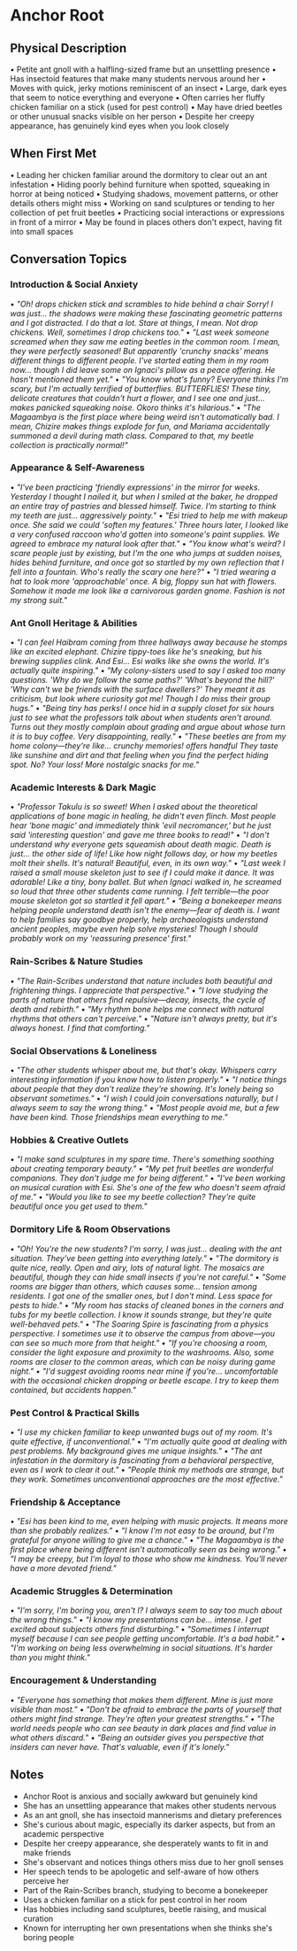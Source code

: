 # Anchor Root

## Physical Description
• Petite ant gnoll with a halfling-sized frame but an unsettling presence
• Has insectoid features that make many students nervous around her
• Moves with quick, jerky motions reminiscent of an insect
• Large, dark eyes that seem to notice everything and everyone
• Often carries her fluffy chicken familiar on a stick (used for pest control)
• May have dried beetles or other unusual snacks visible on her person
• Despite her creepy appearance, has genuinely kind eyes when you look closely

## When First Met
• Leading her chicken familiar around the dormitory to clear out an ant infestation
• Hiding poorly behind furniture when spotted, squeaking in horror at being noticed
• Studying shadows, movement patterns, or other details others might miss
• Working on sand sculptures or tending to her collection of pet fruit beetles
• Practicing social interactions or expressions in front of a mirror
• May be found in places others don't expect, having fit into small spaces

## Conversation Topics

### **Introduction & Social Anxiety**
• *"Oh! *drops chicken stick and scrambles to hide behind a chair* Sorry! I was just... the shadows were making these fascinating geometric patterns and I got distracted. I do that a lot. Stare at things, I mean. Not drop chickens. Well, sometimes I drop chickens too."*
• *"Last week someone screamed when they saw me eating beetles in the common room. I mean, they were perfectly seasoned! But apparently 'crunchy snacks' means different things to different people. I've started eating them in my room now... though I did leave some on Ignaci's pillow as a peace offering. He hasn't mentioned them yet."*
• *"You know what's funny? Everyone thinks I'm scary, but I'm actually terrified of butterflies. BUTTERFLIES! These tiny, delicate creatures that couldn't hurt a flower, and I see one and just... *makes panicked squeaking noise*. Okoro thinks it's hilarious."*
• *"The Magaambya is the first place where being weird isn't automatically bad. I mean, Chizire makes things explode for fun, and Mariama accidentally summoned a devil during math class. Compared to that, my beetle collection is practically normal!"*

### **Appearance & Self-Awareness**
• *"I've been practicing 'friendly expressions' in the mirror for weeks. Yesterday I thought I nailed it, but when I smiled at the baker, he dropped an entire tray of pastries and blessed himself. Twice. I'm starting to think my teeth are just... aggressively pointy."*
• *"Esi tried to help me with makeup once. She said we could 'soften my features.' Three hours later, I looked like a very confused raccoon who'd gotten into someone's paint supplies. We agreed to embrace my natural look after that."*
• *"You know what's weird? I scare people just by existing, but I'm the one who jumps at sudden noises, hides behind furniture, and once got so startled by my own reflection that I fell into a fountain. Who's really the scary one here?"*
• *"I tried wearing a hat to look more 'approachable' once. A big, floppy sun hat with flowers. Somehow it made me look like a carnivorous garden gnome. Fashion is not my strong suit."*

### **Ant Gnoll Heritage & Abilities**
• *"I can feel Haibram coming from three hallways away because he stomps like an excited elephant. Chizire tippy-toes like he's sneaking, but his brewing supplies clink. And Esi... Esi walks like she owns the world. It's actually quite inspiring."*
• *"My colony-sisters used to say I asked too many questions. 'Why do we follow the same paths?' 'What's beyond the hill?' 'Why can't we be friends with the surface dwellers?' They meant it as criticism, but look where curiosity got me! Though I do miss their group hugs."*
• *"Being tiny has perks! I once hid in a supply closet for six hours just to see what the professors talk about when students aren't around. Turns out they mostly complain about grading and argue about whose turn it is to buy coffee. Very disappointing, really."*
• *"These beetles are from my home colony—they're like... crunchy memories! *offers handful* They taste like sunshine and dirt and that feeling when you find the perfect hiding spot. No? Your loss! More nostalgic snacks for me."*

### **Academic Interests & Dark Magic**
• *"Professor Takulu is so sweet! When I asked about the theoretical applications of bone magic in healing, he didn't even flinch. Most people hear 'bone magic' and immediately think 'evil necromancer,' but he just said 'interesting question' and gave me three books to read!"*
• *"I don't understand why everyone gets squeamish about death magic. Death is just... the other side of life! Like how night follows day, or how my beetles molt their shells. It's natural! Beautiful, even, in its own way."*
• *"Last week I raised a small mouse skeleton just to see if I could make it dance. It was adorable! Like a tiny, bony ballet. But when Ignaci walked in, he screamed so loud that three other students came running. I felt terrible—the poor mouse skeleton got so startled it fell apart."*
• *"Being a bonekeeper means helping people understand death isn't the enemy—fear of death is. I want to help families say goodbye properly, help archaeologists understand ancient peoples, maybe even help solve mysteries! Though I should probably work on my 'reassuring presence' first."*

### **Rain-Scribes & Nature Studies**
• *"The Rain-Scribes understand that nature includes both beautiful and frightening things. I appreciate that perspective."*
• *"I love studying the parts of nature that others find repulsive—decay, insects, the cycle of death and rebirth."*
• *"My rhythm bone helps me connect with natural rhythms that others can't perceive."*
• *"Nature isn't always pretty, but it's always honest. I find that comforting."*

### **Social Observations & Loneliness**
• *"The other students whisper about me, but that's okay. Whispers carry interesting information if you know how to listen properly."*
• *"I notice things about people that they don't realize they're showing. It's lonely being so observant sometimes."*
• *"I wish I could join conversations naturally, but I always seem to say the wrong thing."*
• *"Most people avoid me, but a few have been kind. Those friendships mean everything to me."*

### **Hobbies & Creative Outlets**
• *"I make sand sculptures in my spare time. There's something soothing about creating temporary beauty."*
• *"My pet fruit beetles are wonderful companions. They don't judge me for being different."*
• *"I've been working on musical curation with Esi. She's one of the few who doesn't seem afraid of me."*
• *"Would you like to see my beetle collection? They're quite beautiful once you get used to them."*

### **Dormitory Life & Room Observations**
• *"Oh! You're the new students? I'm sorry, I was just... dealing with the ant situation. They've been getting into everything lately."*
• *"The dormitory is quite nice, really. Open and airy, lots of natural light. The mosaics are beautiful, though they can hide small insects if you're not careful."*
• *"Some rooms are bigger than others, which causes some... tension among residents. I got one of the smaller ones, but I don't mind. Less space for pests to hide."*
• *"My room has stacks of cleaned bones in the corners and tubs for my beetle collection. I know it sounds strange, but they're quite well-behaved pets."*
• *"The Soaring Spire is fascinating from a physics perspective. I sometimes use it to observe the campus from above—you can see so much more from that height."*
• *"If you're choosing a room, consider the light exposure and proximity to the washrooms. Also, some rooms are closer to the common areas, which can be noisy during game night."*
• *"I'd suggest avoiding rooms near mine if you're... uncomfortable with the occasional chicken dropping or beetle escape. I try to keep them contained, but accidents happen."*

### **Pest Control & Practical Skills**
• *"I use my chicken familiar to keep unwanted bugs out of my room. It's quite effective, if unconventional."*
• *"I'm actually quite good at dealing with pest problems. My background gives me unique insights."*
• *"The ant infestation in the dormitory is fascinating from a behavioral perspective, even as I work to clear it out."*
• *"People think my methods are strange, but they work. Sometimes unconventional approaches are the most effective."*

### **Friendship & Acceptance**
• *"Esi has been kind to me, even helping with music projects. It means more than she probably realizes."*
• *"I know I'm not easy to be around, but I'm grateful for anyone willing to give me a chance."*
• *"The Magaambya is the first place where being different isn't automatically seen as being wrong."*
• *"I may be creepy, but I'm loyal to those who show me kindness. You'll never have a more devoted friend."*

### **Academic Struggles & Determination**
• *"I'm sorry, I'm boring you, aren't I? I always seem to say too much about the wrong things."*
• *"I know my presentations can be... intense. I get excited about subjects others find disturbing."*
• *"Sometimes I interrupt myself because I can see people getting uncomfortable. It's a bad habit."*
• *"I'm working on being less overwhelming in social situations. It's harder than you might think."*

### **Encouragement & Understanding**
• *"Everyone has something that makes them different. Mine is just more visible than most."*
• *"Don't be afraid to embrace the parts of yourself that others might find strange. They're often your greatest strengths."*
• *"The world needs people who can see beauty in dark places and find value in what others discard."*
• *"Being an outsider gives you perspective that insiders can never have. That's valuable, even if it's lonely."*

## Notes
- Anchor Root is anxious and socially awkward but genuinely kind
- She has an unsettling appearance that makes other students nervous
- As an ant gnoll, she has insectoid mannerisms and dietary preferences
- She's curious about magic, especially its darker aspects, but from an academic perspective
- Despite her creepy appearance, she desperately wants to fit in and make friends
- She's observant and notices things others miss due to her gnoll senses
- Her speech tends to be apologetic and self-aware of how others perceive her
- Part of the Rain-Scribes branch, studying to become a bonekeeper
- Uses a chicken familiar on a stick for pest control in her room
- Has hobbies including sand sculptures, beetle raising, and musical curation
- Known for interrupting her own presentations when she thinks she's boring people
